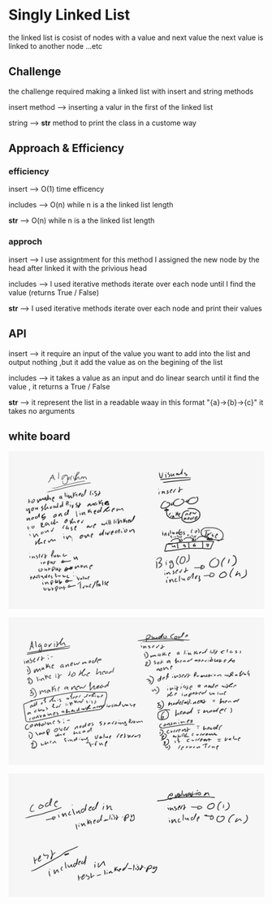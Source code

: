 # Singly Linked List
<!-- Short summary or background information -->
the linked list is cosist of nodes with a value and next value 
the next value is linked to another node ...etc 

## Challenge
<!-- Description of the challenge -->
the challenge required making a linked list with insert and string methods 

insert method --> inserting a valur in the first of the linked list 

string --> __str__ method to print the class in a custome way

## Approach & Efficiency
<!-- What approach did you take? Why? What is the Big O space/time for this approach? -->
### efficiency

insert --> O(1) time efficency 

includes --> O(n) while n is a the linked list length

__str__ --> O(n) while n is a the linked list length

### approch

insert --> I use assigntment for this method I assigned the new node by the head after linked it with the privious head

includes --> I used iterative methods iterate over each node until I find the value (returns True / False) 

__str__ -->  I used iterative methods iterate over each node and print their values 


## API
<!-- Description of each method publicly available to your Linked List -->
insert --> it require an input of the value you want to add into the list and output nothing ,but it add the value as on the begining of the list 

includes --> it takes a value as an input and do linear search until it find the value , it returns a True / False

__str__ --> it represent the list in a readable waay in this format "{a}->{b}->{c}" it takes no arguments  



## white board 

![1](./assets/Whiteboard.png)

![2](./assets/Whiteboard(1).png)

![3](./assets/Whiteboard(2).png)